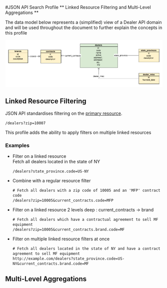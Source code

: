 #JSON API Search Profile
** Linked Resource Filtering and Multi-Level Aggregations **

The data model below represents a (simplified) view of a Dealer API domain and will be used throughout the document to further explain the concepts in this profile

![Dealer data model](https://raw.githubusercontent.com/agco-adm/json-api-search-profile/master/public/search-example-dealer-api.png)

## Linked Resource Filtering
JSON API standardises filtering on the [primary resource](http://jsonapi.org/format/#fetching-filtering). 
``` 
/dealers?zip=10007 
```
This profile adds the ability to apply filters on multiple linked resources

### Examples
- Filter on a linked resource  
  Fetch all dealers located in the state of NY  
  ```
  /dealers?state_province.code=US-NY
  ```
- Combine with a regular resource filter   
  ```
  # Fetch all dealers with a zip code of 10005 and an 'MFP' contract code
  /dealers?zip=10005&current_contracts.code=MFP
  ```
- Filter on a linked resource 2 levels deep : current_contracts -> brand  
  ``` 
  # Fetch all dealers which have a contractual agreement to sell MF   equipment  
  /dealers?zip=10005&current_contracts.brand.code=MF
  ```
- Filter on multiple linked resource filters at once  
  ```
  # Fetch all dealers located in the state of NY and have a contract agreement to sell MF equipment  
  http://example.com/dealers?state_province.code=US-NY&current_contracts.brand.code=MF
  ```

## Multi-Level Aggregations
